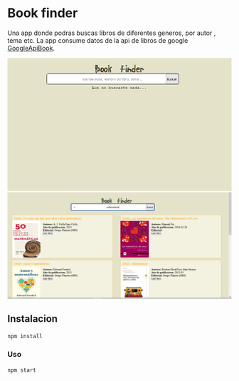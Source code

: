 # Book finder
Una app donde podras buscas libros de diferentes generos, por autor , tema etc.
La app consume datos de la api de libros de google [GoogleApiBook](https://developers-google-com.translate.goog/books/docs/overview?_x_tr_sl=auto&_x_tr_tl=es&_x_tr_hl=es-419).

![foto](/public/foto2.png)
![foto](/public/foto1.png)

## Instalacion 
`npm install`
### Uso
`npm start`
